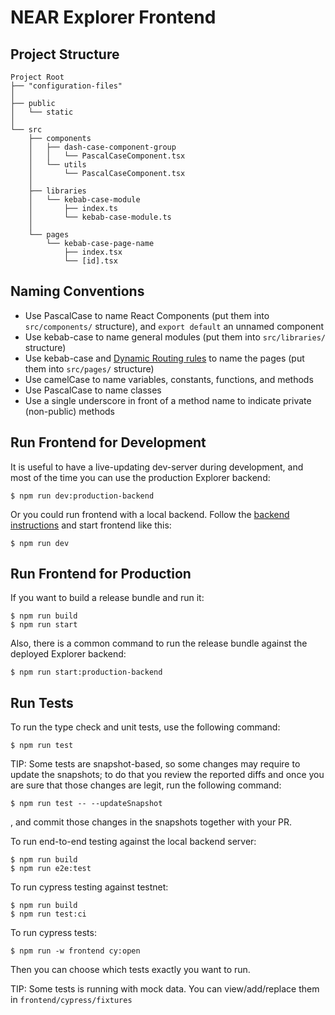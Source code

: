 # NEAR Explorer Frontend

## Project Structure

```
Project Root
├── "configuration-files"
│ 
├── public
│   └── static
│ 
└── src
    ├── components
    │   ├── dash-case-component-group
    │   │   └── PascalCaseComponent.tsx
    │   └── utils
    │       └── PascalCaseComponent.tsx
    │
    ├── libraries
    │   └── kebab-case-module
    │       ├── index.ts
    │       └── kebab-case-module.ts
    │
    └── pages
        └── kebab-case-page-name
            ├── index.tsx
            └── [id].tsx
```

## Naming Conventions

-   Use PascalCase to name React Components (put them into `src/components/` structure), and
    `export default` an unnamed component
-   Use kebab-case to name general modules (put them into `src/libraries/` structure)
-   Use kebab-case and [Dynamic Routing rules](https://github.com/zeit/next.js/#dynamic-routing) to
    name the pages (put them into `src/pages/` structure)
-   Use camelCase to name variables, constants, functions, and methods
-   Use PascalCase to name classes
-   Use a single underscore in front of a method name to indicate private (non-public) methods

## Run Frontend for Development

It is useful to have a live-updating dev-server during development, and most of the time you can use the production Explorer backend:

```
$ npm run dev:production-backend
```

Or you could run frontend with a local backend.
Follow the [backend instructions](../backend/README.md) and start frontend like this:

```
$ npm run dev
```

## Run Frontend for Production

If you want to build a release bundle and run it:

```
$ npm run build
$ npm run start
```

Also, there is a common command to run the release bundle against the deployed Explorer backend:

```
$ npm run start:production-backend
```

## Run Tests

To run the type check and unit tests, use the following command:

```
$ npm run test
```

TIP: Some tests are snapshot-based, so some changes may require to update the
snapshots; to do that you review the reported diffs and once you are sure that
those changes are legit, run the following command:

```
$ npm run test -- --updateSnapshot
```

, and commit those changes in the snapshots together with your PR.

To run end-to-end testing against the local backend server:

```
$ npm run build
$ npm run e2e:test
```

To run cypress testing against testnet:

```
$ npm run build
$ npm run test:ci
```

To run cypress tests:

```
$ npm run -w frontend cy:open
```

Then you can choose which tests exactly you want to run.

TIP: Some tests is running with mock data. You can view/add/replace them in `frontend/cypress/fixtures`
